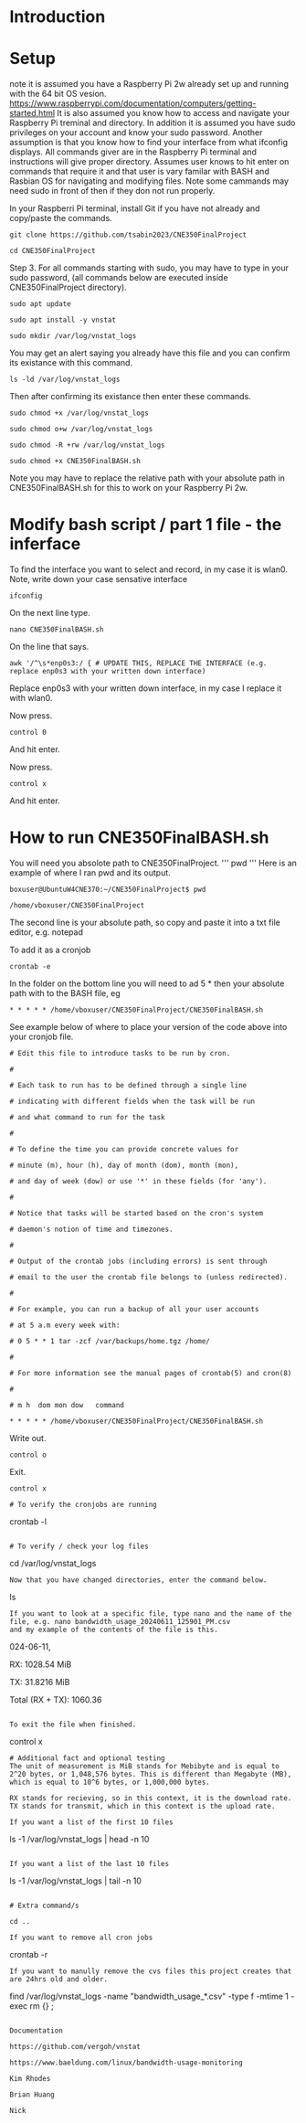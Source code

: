 # Introduction

# Setup

note it is assumed you have a Raspberry Pi 2w already set up and running with the 64 bit OS vesion.
https://www.raspberrypi.com/documentation/computers/getting-started.html
It is also assumed you know how to access and navigate your Raspberry Pi treminal and directory.
In addition it is assumed you have sudo privileges on your account and know your sudo password.
Another assumption is that you know how to find your interface from what ifconfig displays.
All commands giver are in the Raspberry Pi terminal and instructions will give proper directory.
Assumes user knows to hit enter on commands that require it and that user is vary familar with BASH and Rasbian OS for navigating and modifying files. 
Note some cammands may need sudo in front of then if they don not run properly. 

In your Raspberri Pi terminal, install Git if you have not already and copy/paste the commands.
```
git clone https://github.com/tsabin2023/CNE350FinalProject
```
```
cd CNE350FinalProject
```
Step 3. For all commands starting with sudo, you may have to type in your sudo password,
(all commands below are executed inside CNE350FinalProject directory).
```
sudo apt update

sudo apt install -y vnstat

sudo mkdir /var/log/vnstat_logs
```
You may get an alert saying you already have this file and you can confirm its existance with this command.
```
ls -ld /var/log/vnstat_logs
```
Then after confirming its existance then enter these commands. 
```
sudo chmod +x /var/log/vnstat_logs

sudo chmod o+w /var/log/vnstat_logs

sudo chmod -R +rw /var/log/vnstat_logs

sudo chmod +x CNE350FinalBASH.sh

```
Note you may have to replace the relative path with your absolute path in CNE350FinalBASH.sh for this to work on your Raspberry Pi 2w. 


# Modify bash script / part 1 file - the inferface
To find the interface you want to select and record, in my case it is wlan0. Note, write down your case sensative interface
```
ifconfig
```
On the next line type.
``` 
nano CNE350FinalBASH.sh
```
On the line that says.
```
awk '/^\s*enp0s3:/ { # UPDATE THIS, REPLACE THE INTERFACE (e.g. replace enp0s3 with your written down interface)
```
Replace enp0s3 with your written down interface, in my case I replace it with wlan0.

Now press.
```
control 0
```
And hit enter.

Now press.
```
control x
```
And hit enter.


# How to run CNE350FinalBASH.sh

You will need you absolote path to CNE350FinalProject. 
'''
pwd
'''
Here is an example of where I ran pwd and its output.
```
boxuser@UbuntuW4CNE370:~/CNE350FinalProject$ pwd

/home/vboxuser/CNE350FinalProject
```
The second line is your absolute path, so copy and paste it into a txt file editor, e.g. notepad

To add it as a cronjob
```
crontab -e
```
In the folder on the bottom line you will need to ad 5 * then your absolute path with to the BASH file, eg

```
* * * * * /home/vboxuser/CNE350FinalProject/CNE350FinalBASH.sh
```
See example below of where to place your version of the code above into your cronjob file. 
```
# Edit this file to introduce tasks to be run by cron.

# 

# Each task to run has to be defined through a single line

# indicating with different fields when the task will be run

# and what command to run for the task

# 

# To define the time you can provide concrete values for

# minute (m), hour (h), day of month (dom), month (mon),

# and day of week (dow) or use '*' in these fields (for 'any').

# 

# Notice that tasks will be started based on the cron's system

# daemon's notion of time and timezones.

# 

# Output of the crontab jobs (including errors) is sent through

# email to the user the crontab file belongs to (unless redirected).

# 

# For example, you can run a backup of all your user accounts

# at 5 a.m every week with:

# 0 5 * * 1 tar -zcf /var/backups/home.tgz /home/

# 

# For more information see the manual pages of crontab(5) and cron(8)

# 

# m h  dom mon dow   command

* * * * * /home/vboxuser/CNE350FinalProject/CNE350FinalBASH.sh

```
Write out. 
```
control o
```
Exit. 
```
control x

# To verify the cronjobs are running
```
crontab -l
```

# To verify / check your log files
```
cd /var/log/vnstat_logs
```
Now that you have changed directories, enter the command below. 
```
ls
```
If you want to look at a specific file, type nano and the name of the file, e.g. nano bandwidth_usage_20240611_125901_PM.csv
and my example of the contents of the file is this.

```
024-06-11,

RX:  1028.54  MiB

 TX:  31.8216  MiB

 Total (RX + TX):  1060.36
```

To exit the file when finished.
```
control x
```
# Additional fact and optional testing
The unit of measurement is MiB stands for Mebibyte and is equal to 2^20 bytes, or 1,048,576 bytes. This is different than Megabyte (MB), which is equal to 10^6 bytes, or 1,000,000 bytes.

RX stands for recieving, so in this context, it is the download rate.
TX stands for transmit, which in this context is the upload rate. 

If you want a list of the first 10 files
```
ls -1 /var/log/vnstat_logs | head -n 10
```

If you want a list of the last 10 files
```
ls -1 /var/log/vnstat_logs | tail -n 10
```

# Extra command/s

cd ..

If you want to remove all cron jobs
```
crontab -r
```
If you want to manully remove the cvs files this project creates that are 24hrs old and older.
```
find /var/log/vnstat_logs -name "bandwidth_usage_*.csv" -type f -mtime 1 -exec rm {} \;
```

Documentation 

https://github.com/vergoh/vnstat

https://www.baeldung.com/linux/bandwidth-usage-monitoring

Kim Rhodes

Brian Huang

Nick
